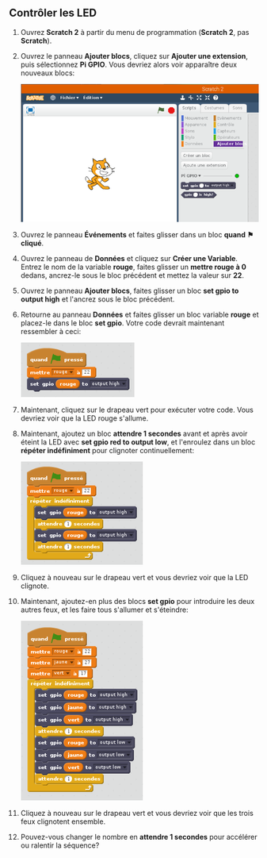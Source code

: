 ## Contrôler les LED

1. Ouvrez **Scratch 2** à partir du menu de programmation (**Scratch 2**, pas **Scratch**).

2. Ouvrez le panneau **Ajouter blocs**, cliquez sur **Ajouter une extension**, puis sélectionnez **Pi GPIO**. Vous devriez alors voir apparaître deux nouveaux blocs:
    
    ![](images/scratch2-1.png)

3. Ouvrez le panneau **Événements** et faites glisser dans un bloc **quand ⚑ cliqué**.

4. Ouvrez le panneau de **Données** et cliquez sur **Créer une Variable**. Entrez le nom de la variable **rouge**, faites glisser un **mettre rouge à 0** dedans, ancrez-le sous le bloc précédent et mettez la valeur sur **22**.

5. Ouvrez le panneau **Ajouter blocs**, faites glisser un bloc **set gpio to output high** et l'ancrez sous le bloc précédent.

6. Retourne au panneau **Données** et faites glisser un bloc variable **rouge** et placez-le dans le bloc **set gpio**. Votre code devrait maintenant ressembler à ceci:
    
    ![](images/scratch2-2.png)

7. Maintenant, cliquez sur le drapeau vert pour exécuter votre code. Vous devriez voir que la LED rouge s'allume.

8. Maintenant, ajoutez un bloc **attendre 1 secondes** avant et après avoir éteint la LED avec **set gpio red to output low**, et l'enroulez dans un bloc **répéter indéfiniment** pour clignoter continuellement:
    
    ![](images/scratch2-3.png)

9. Cliquez à nouveau sur le drapeau vert et vous devriez voir que la LED clignote.

10. Maintenant, ajoutez-en plus des blocs **set gpio** pour introduire les deux autres feux, et les faire tous s'allumer et s'éteindre:
    
    ![](images/scratch2-4.png)

11. Cliquez à nouveau sur le drapeau vert et vous devriez voir que les trois feux clignotent ensemble.

12. Pouvez-vous changer le nombre en **attendre 1 secondes** pour accélérer ou ralentir la séquence?